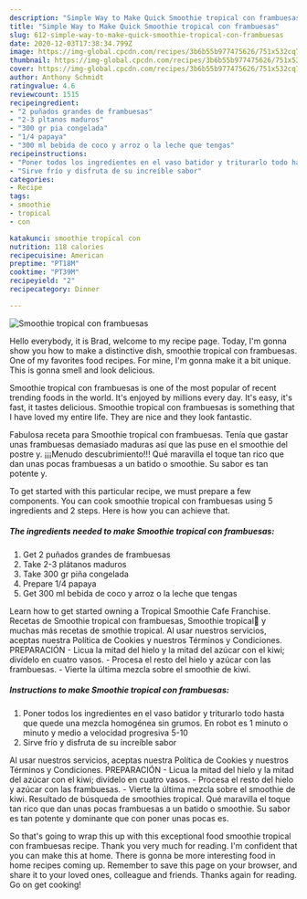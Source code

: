 ```yaml
---
description: "Simple Way to Make Quick Smoothie tropical con frambuesas"
title: "Simple Way to Make Quick Smoothie tropical con frambuesas"
slug: 612-simple-way-to-make-quick-smoothie-tropical-con-frambuesas
date: 2020-12-03T17:38:34.799Z
image: https://img-global.cpcdn.com/recipes/3b6b55b977475626/751x532cq70/smoothie-tropical-con-frambuesas-foto-principal.jpg
thumbnail: https://img-global.cpcdn.com/recipes/3b6b55b977475626/751x532cq70/smoothie-tropical-con-frambuesas-foto-principal.jpg
cover: https://img-global.cpcdn.com/recipes/3b6b55b977475626/751x532cq70/smoothie-tropical-con-frambuesas-foto-principal.jpg
author: Anthony Schmidt
ratingvalue: 4.6
reviewcount: 1515
recipeingredient:
- "2 puñados grandes de frambuesas"
- "2-3 pltanos maduros"
- "300 gr pia congelada"
- "1/4 papaya"
- "300 ml bebida de coco y arroz o la leche que tengas"
recipeinstructions:
- "Poner todos los ingredientes en el vaso batidor y triturarlo todo hasta que quede una mezcla homogénea sin grumos. En robot es 1 minuto o minuto y medio a velocidad progresiva 5-10"
- "Sirve frío y disfruta de su increíble sabor"
categories:
- Recipe
tags:
- smoothie
- tropical
- con

katakunci: smoothie tropical con 
nutrition: 118 calories
recipecuisine: American
preptime: "PT18M"
cooktime: "PT39M"
recipeyield: "2"
recipecategory: Dinner

---
```



![Smoothie tropical con frambuesas](https://img-global.cpcdn.com/recipes/3b6b55b977475626/751x532cq70/smoothie-tropical-con-frambuesas-foto-principal.jpg)

Hello everybody, it is Brad, welcome to my recipe page. Today, I'm gonna show you how to make a distinctive dish, smoothie tropical con frambuesas. One of my favorites food recipes. For mine, I'm gonna make it a bit unique. This is gonna smell and look delicious.

Smoothie tropical con frambuesas is one of the most popular of recent trending foods in the world. It's enjoyed by millions every day. It's easy, it's fast, it tastes delicious. Smoothie tropical con frambuesas is something that I have loved my entire life. They are nice and they look fantastic.

Fabulosa receta para Smoothie tropical con frambuesas. Tenía que gastar unas frambuesas demasiado maduras así que las puse en el smoothie del postre y. ¡¡¡Menudo descubrimiento!!! Qué maravilla el toque tan rico que dan unas pocas frambuesas a un batido o smoothie. Su sabor es tan potente y.


To get started with this particular recipe, we must prepare a few components. You can cook smoothie tropical con frambuesas using 5 ingredients and 2 steps. Here is how you can achieve that.

<!--inarticleads1-->

##### The ingredients needed to make Smoothie tropical con frambuesas:

1. Get 2 puñados grandes de frambuesas
1. Take 2-3 plátanos maduros
1. Take 300 gr piña congelada
1. Prepare 1/4 papaya
1. Get 300 ml bebida de coco y arroz o la leche que tengas


Learn how to get started owning a Tropical Smoothie Cafe Franchise. Recetas de Smoothie tropical con frambuesas, Smoothie tropical🌴 y muchas más recetas de smothie tropical. Al usar nuestros servicios, aceptas nuestra Política de Cookies y nuestros Términos y Condiciones. PREPARACIÓN - Licua la mitad del hielo y la mitad del azúcar con el kiwi; divídelo en cuatro vasos. - Procesa el resto del hielo y azúcar con las frambuesas. - Vierte la última mezcla sobre el smoothie de kiwi. 

<!--inarticleads2-->

##### Instructions to make Smoothie tropical con frambuesas:

1. Poner todos los ingredientes en el vaso batidor y triturarlo todo hasta que quede una mezcla homogénea sin grumos. En robot es 1 minuto o minuto y medio a velocidad progresiva 5-10
1. Sirve frío y disfruta de su increíble sabor


Al usar nuestros servicios, aceptas nuestra Política de Cookies y nuestros Términos y Condiciones. PREPARACIÓN - Licua la mitad del hielo y la mitad del azúcar con el kiwi; divídelo en cuatro vasos. - Procesa el resto del hielo y azúcar con las frambuesas. - Vierte la última mezcla sobre el smoothie de kiwi. Resultado de búsqueda de smoothies tropical. Qué maravilla el toque tan rico que dan unas pocas frambuesas a un batido o smoothie. Su sabor es tan potente y dominante que con poner unas pocas es. 

So that's going to wrap this up with this exceptional food smoothie tropical con frambuesas recipe. Thank you very much for reading. I'm confident that you can make this at home. There is gonna be more interesting food in home recipes coming up. Remember to save this page on your browser, and share it to your loved ones, colleague and friends. Thanks again for reading. Go on get cooking!
